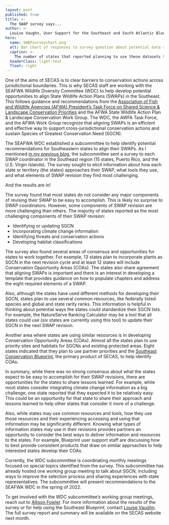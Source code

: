 ```yaml
---
layout: post
published: true
title: >-
  The SWAP survey says...
author: >-
  Louise Vaughn, User Support for the Southeast and South Atlantic Blueprints
hero:
  name: SWAPsurveychart.png
  alt: Bar chart of responses to survey question about potential data sources for Conservation Opportunity Areas, showing the number of states planning to use these datasets. Priority sites and habitats for SGCN (including watersheds) - 12, location of existing protected areas - 12, partner priorities - 8, Southeast Conservation Blueprint - 8, Integrated Natural Resources Management Plans (INRMPs) - 2, other - 3, Not sure - 2.
  caption: >-
    The number of states that reported planning to use these datasets to identify Conservation Opportunity Areas, from the SWAP alignment survey.
  headerClass: light-text
  float: right
---
```

One of the aims of SECAS is to clear barriers to conservation actions across jurisdictional boundaries. This is why SECAS staff are working with the SEAFWA Wildlife Diversity Committee (WDC) to help develop potential opportunities to align State Wildlife Action Plans (SWAPs) in the Southeast. This follows guidance and recommendations from the [Association of Fish and Wildlife Agencies (AFWA) President’s Task Force on Shared Science & Landscape Conservation Priorities](mailto:https://www.fishwildlife.org/application/files/5316/0107/3126/AFWA_Presidents_Task_Force_Science_Landscapes_Final_Report_08262020_CLEAN.pdf) and the AFWA State Wildlife Action Plan & Landscape Conservation Work Group. The WDC, the AWFA Task Force, and the AFWA Work Group recognize that aligning SWAPs is an efficient and effective way to support cross-jurisdictional conservation actions and sustain Species of Greatest Conservation Need (SGCN).

The SEAFWA WDC established a subcommittee to help identify potential recommendations for Southeastern states to align their SWAPs. As I mentioned [in my previous blog](http://secassoutheast.org/2021/08/31/Aligning-Southeast-SWAPs.html), the subcommittee sent a survey to each SWAP coordinator in the Southeast region (15 states, Puerto Rico, and the U.S. Virgin Islands). The survey sought to elicit information about how each state or territory (the states) approaches their SWAP, what tools they use, and what elements of SWAP revision they find most challenging.

And the results are in!<!--more-->

The survey found that most states do not consider any major components of revising their SWAP to be easy to accomplish. This is likely no surprise to SWAP coordinators. However, some components of SWAP revision are more challenging than others. The majority of states reported as the most challenging components of their SWAP revision:

- Identifying or updating SGCN
- Incorporating climate change information
- Identifying threats and conservation actions 
- Developing habitat classifications

The survey also found several areas of consensus and opportunities for states to work together. For example, 13 states plan to incorporate plants as SGCN in the next revision cycle and at least 12 states will include Conservation Opportunity Areas (COAs). The states also share agreement that aligning SWAPs is important and there is an interest in developing a template that provides guidance on how to populate chapters and address the eight required elements of a SWAP.

Also, although the states have used different methods for developing their SGCN, states plan to use several common resources, like federally listed species and global and state rarity ranks. This information is helpful in thinking about potential ways the states could standardize their SGCN lists. For example, the NatureServe Ranking Calculator may be a tool that all states could use (six states are currently using this tool) to update their SGCN in the next SWAP revision. 

Another area where states are using similar resources is in developing Conservation Opportunity Areas (COAs). Almost all the states plan to use priority sites and habitats for SGCNs and existing protected areas. Eight states indicated that they plan to use partner priorities and the [Southeast Conservation Blueprint](http://secassoutheast.org/blueprint), the primary product of SECAS, to help identify COAs. 
 
In summary, while there was no strong consensus about what the states expect to be easy to accomplish for their SWAP revisions, there are opportunities for the states to share lessons learned. For example, while most states consider integrating climate change information as a big challenge, one state reported that they expected it to be relatively easy. This could be an opportunity for that state to share their approach and lessons learned to help other states that consider it more of a challenge. 

Also, while states may use common resources and tools, how they use those resources and their experiencing accessing and using that information may be significantly different. Knowing what types of information states may use in their revisions provides partners an opportunity to consider the best ways to deliver information and resources to the states. For example, Blueprint user support staff are discussing how to best provide consistent products that draw on similar approaches to help interested states develop their COAs. 

Currently, the WDC subcommittee is coordinating monthly meetings focused on special topics identified from the survey. This subcommittee has already hosted one working group meeting to talk about SGCN, including ways to improve the selection process and sharing experiences with state representatives. The subcommittee will present recommendations to the SEAFWA WDC in the spring of 2022. 

To get involved with the WDC subcommittee’s working group meetings, reach out to [Allison Fowler](mailto:Allison.Fowler@agfc.ar.gov). For more information about the results of the survey or for help using the Southeast Blueprint, contact [Louise Vaughn](mailto:louise_vaughn@fws.gov). The full survey report and summary will be available on the SECAS website next month. 
